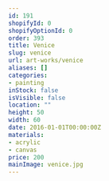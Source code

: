 ```yaml
---
id: 191
shopifyId: 0
shopifyOptionId: 0
order: 393
title: Venice
slug: venice
url: art-works/venice
aliases: []
categories:
- painting
inStock: false
isVisible: false
location: ""
height: 50
width: 60
date: 2016-01-01T00:00:00Z
materials:
- acrylic
- canvas
price: 200
mainImage: venice.jpg
---
```

